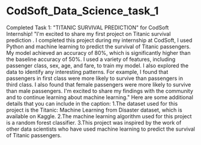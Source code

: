 # CodSoft_Data_Science_task_1
Completed Task 1: "TITANIC SURVIVAL PREDICTION" for CodSoft Internship! "I'm excited to share my first project on Titanic survival prediction . I completed this project during my internship at CodSoft, I used Python and machine learning to predict the survival of Titanic passengers. My model achieved an accuracy of 80%, which is significantly higher than the baseline accuracy of 50%. I used a variety of features, including passenger class, sex, age, and fare, to train my model. I also explored the data to identify any interesting patterns. For example, I found that passengers in first class were more likely to survive than passengers in third class. I also found that female passengers were more likely to survive than male passengers. I'm excited to share my findings with the community and to continue learning about machine learning." Here are some additional details that you can include in the caption: 1.The dataset used for this project is the Titanic: Machine Learning from Disaster dataset, which is available on Kaggle. 2.The machine learning algorithm used for this project is a random forest classifier. 3.This project was inspired by the work of other data scientists who have used machine learning to predict the survival of Titanic passengers.
